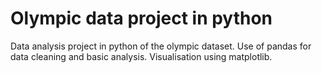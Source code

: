 # Olympic data project in python
Data analysis project in python of the olympic dataset. Use of pandas for data cleaning and basic analysis. Visualisation using matplotlib.
